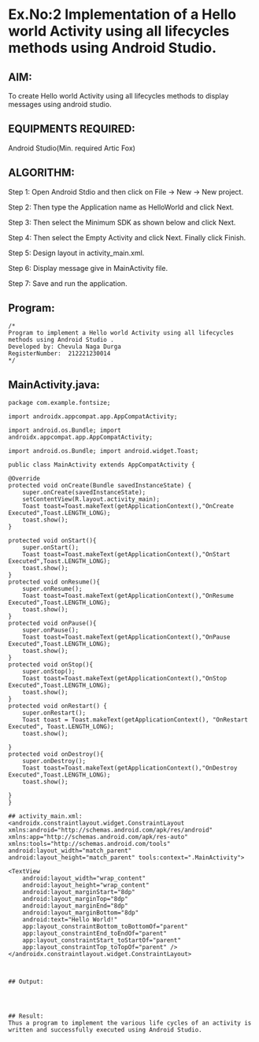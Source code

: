 

# Ex.No:2 Implementation of a Hello world Activity using all lifecycles methods using Android Studio.


## AIM:
To create Hello world Activity using all lifecycles methods to display messages using android studio.

## EQUIPMENTS REQUIRED:

Android Studio(Min. required Artic Fox)


## ALGORITHM:

Step 1: Open Android Stdio and then click on File -> New -> New project.

Step 2: Then type the Application name as HelloWorld and click Next.

Step 3: Then select the Minimum SDK as shown below and click Next.

Step 4: Then select the Empty Activity and click Next. Finally click Finish.

Step 5: Design layout in activity_main.xml.

Step 6: Display message give in MainActivity file.

Step 7: Save and run the application.



## Program:
 ```
/*
Program to implement a Hello world Activity using all lifecycles methods using Android Studio .
Developed by: Chevula Naga Durga
RegisterNumber:  212221230014
*/
```

## MainActivity.java:
```
package com.example.fontsize;

import androidx.appcompat.app.AppCompatActivity;

import android.os.Bundle; import androidx.appcompat.app.AppCompatActivity;

import android.os.Bundle; import android.widget.Toast;

public class MainActivity extends AppCompatActivity {

@Override
protected void onCreate(Bundle savedInstanceState) {
    super.onCreate(savedInstanceState);
    setContentView(R.layout.activity_main);
    Toast toast=Toast.makeText(getApplicationContext(),"OnCreate Executed",Toast.LENGTH_LONG);
    toast.show();
}

protected void onStart(){
    super.onStart();
    Toast toast=Toast.makeText(getApplicationContext(),"OnStart Executed",Toast.LENGTH_LONG);
    toast.show();
}
protected void onResume(){
    super.onResume();
    Toast toast=Toast.makeText(getApplicationContext(),"OnResume Executed",Toast.LENGTH_LONG);
    toast.show();
}
protected void onPause(){
    super.onPause();
    Toast toast=Toast.makeText(getApplicationContext(),"OnPause Executed",Toast.LENGTH_LONG);
    toast.show();
}
protected void onStop(){
    super.onStop();
    Toast toast=Toast.makeText(getApplicationContext(),"OnStop Executed",Toast.LENGTH_LONG);
    toast.show();
}
protected void onRestart() {
    super.onRestart();
    Toast toast = Toast.makeText(getApplicationContext(), "OnRestart Executed", Toast.LENGTH_LONG);
    toast.show();

}
protected void onDestroy(){
    super.onDestroy();
    Toast toast=Toast.makeText(getApplicationContext(),"OnDestroy Executed",Toast.LENGTH_LONG);
    toast.show();

}
}

## activity_main.xml:
<androidx.constraintlayout.widget.ConstraintLayout xmlns:android="http://schemas.android.com/apk/res/android" xmlns:app="http://schemas.android.com/apk/res-auto" xmlns:tools="http://schemas.android.com/tools" android:layout_width="match_parent" android:layout_height="match_parent" tools:context=".MainActivity">

<TextView
    android:layout_width="wrap_content"
    android:layout_height="wrap_content"
    android:layout_marginStart="8dp"
    android:layout_marginTop="8dp"
    android:layout_marginEnd="8dp"
    android:layout_marginBottom="8dp"
    android:text="Hello World!"
    app:layout_constraintBottom_toBottomOf="parent"
    app:layout_constraintEnd_toEndOf="parent"
    app:layout_constraintStart_toStartOf="parent"
    app:layout_constraintTop_toTopOf="parent" />
</androidx.constraintlayout.widget.ConstraintLayout>
````
```


## Output:




## Result:
Thus a program to implement the various life cycles of an activity is written and successfully executed using Android Studio.
